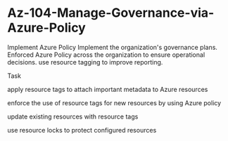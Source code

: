 # Az-104-Manage-Governance-via-Azure-Policy
Implement Azure Policy
Implement the organization's governance plans.
Enforced Azure Policy across the organization to ensure operational decisions.
use resource tagging to improve reporting.

Task

apply resource tags to attach important metadata to Azure resources

enforce the use of resource tags for new resources by using Azure policy

update existing resources with resource tags

use resource locks to protect configured resources


